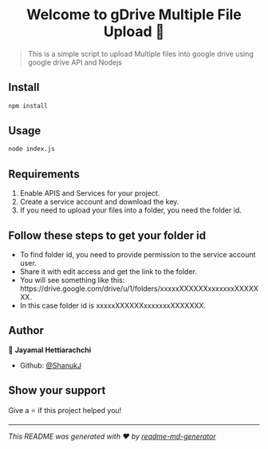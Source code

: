 <h1 align="center">Welcome to gDrive Multiple File Upload 👋</h1>

> This is a simple script to upload Multiple files into google drive using google drive API and Nodejs

## Install

```sh
npm install
```

## Usage

```sh
node index.js
```

<h2>Requirements</h2>

<ol>
  <li>Enable APIS and Services for your project.</li>
  <li>Create a service account and download the key.</li>
  <li>If you need to upload your files into a folder, you need the folder id.</li>
</ol> 

<h2>Follow these steps to get your folder id</h2>

<ul>
  <li>To find folder id, you need to provide permission to the service account user.</li>
  <li>Share it with edit access and get the link to the folder.</li>
  <li>You will see something like this: https://drive.google.com/drive/u/1/folders/xxxxxXXXXXXxxxxxxxXXXXXXX.</li>
  <li>In this case folder id is xxxxxXXXXXXxxxxxxxXXXXXXX.</li>
</ul> 

## Author

👤 **Jayamal Hettiarachchi**

* Github: [@ShanukJ](https://github.com/ShanukJ)

## Show your support

Give a ⭐️ if this project helped you!

***
_This README was generated with ❤️ by [readme-md-generator](https://github.com/kefranabg/readme-md-generator)_
